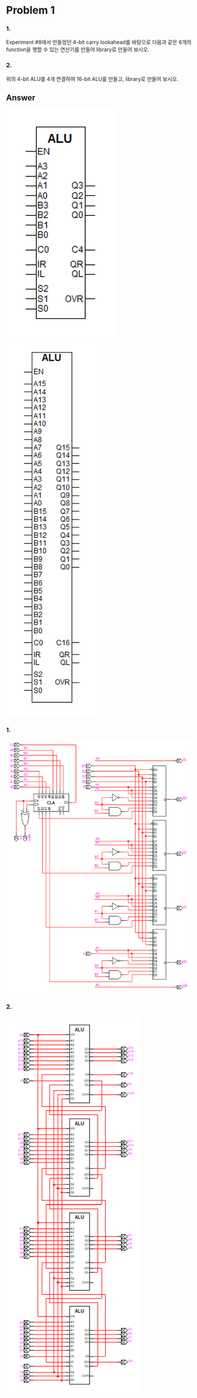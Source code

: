 # Problem 1

### 1.

Experiment #8에서 만들었던 4-bit carry lookahead를 바탕으로 다음과 같은 6개의 function을 행할 수 있는 연산기를 만들어 library로 만들어 보시오.

### 2.

위의 4-bit ALU를 4개 연결하여 16-bit ALU를 만들고, library로 만들어 보시오.

## Answer

![alu](img/alu.png)
![alu16](img/alu16.png)

### 1.

![circuit1](img/circuit1.png)

### 2.

![circuit2](img/circuit2.png)
